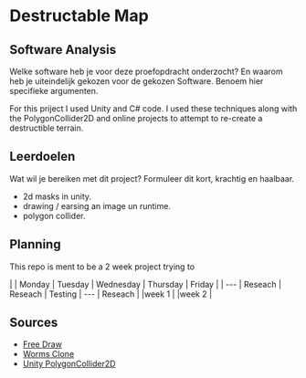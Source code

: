 # Destructable Map

## Software Analysis
Welke software heb je voor deze proefopdracht onderzocht? En waarom heb je uiteindelijk gekozen voor de gekozen Software. Benoem hier specifieke argumenten.

For this priject I used Unity and C# code.
I used these techniques along with the PolygonCollider2D and online projects to attempt to re-create a destructible terrain.

## Leerdoelen 
Wat wil je bereiken met dit project? Formuleer dit kort, krachtig en haalbaar.
- 2d masks in unity.
- drawing / earsing an image un runtime.
- polygon collider.

## Planning 
This repo is ment to be a 2 week project trying to 

| | Monday | Tuesday | Wednesday | Thursday | Friday |
| --- | Reseach | Reseach | Testing | --- | Reseach |
|week 1 |
|week 2 |

## Sources
- [Free Draw](https://assetstore.unity.com/packages/tools/painting/free-draw-simple-drawing-on-sprites-2d-textures-113131)
- [Worms Clone](https://www.youtube.com/watch?v=mXadKJ94Bh0)
- [Unity PolygonCollider2D](https://docs.unity3d.com/540/Documentation/Manual/class-PolygonCollider2D.html)
